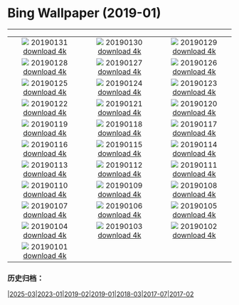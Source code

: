 # Bing Wallpaper (2019-01)
**************
| | | |
| :----: | :----: | :----: |
| ![](https://www.bing.com/az/hprichbg/rb/MinnewankaBoathouse_ZH-CN0548323518_1920x1080.jpg) 20190131 [download 4k](https://www.bing.com/az/hprichbg/rb/MinnewankaBoathouse_ZH-CN0548323518_UHD.jpg) | ![](https://www.bing.com/az/hprichbg/rb/WinterLynx_ZH-CN7158207296_1920x1080.jpg) 20190130 [download 4k](https://www.bing.com/az/hprichbg/rb/WinterLynx_ZH-CN7158207296_UHD.jpg) | ![](https://www.bing.com/az/hprichbg/rb/IcePalaceStPaul_ZH-CN7212304504_1920x1080.jpg) 20190129 [download 4k](https://www.bing.com/az/hprichbg/rb/IcePalaceStPaul_ZH-CN7212304504_UHD.jpg) |
| ![](https://www.bing.com/az/hprichbg/rb/UpHellyAa_ZH-CN7287698551_1920x1080.jpg) 20190128 [download 4k](https://www.bing.com/az/hprichbg/rb/UpHellyAa_ZH-CN7287698551_UHD.jpg) | ![](https://www.bing.com/az/hprichbg/rb/LKDobson_ZH-CN7378172752_1920x1080.jpg) 20190127 [download 4k](https://www.bing.com/az/hprichbg/rb/LKDobson_ZH-CN7378172752_UHD.jpg) | ![](https://www.bing.com/az/hprichbg/rb/HolocaustMemorial_ZH-CN7460471446_1920x1080.jpg) 20190126 [download 4k](https://www.bing.com/az/hprichbg/rb/HolocaustMemorial_ZH-CN7460471446_UHD.jpg) |
| ![](https://www.bing.com/az/hprichbg/rb/FortRajgad_ZH-CN7621203821_1920x1080.jpg) 20190125 [download 4k](https://www.bing.com/az/hprichbg/rb/FortRajgad_ZH-CN7621203821_UHD.jpg) | ![](https://www.bing.com/az/hprichbg/rb/KukeriCostume_ZH-CN7695643694_1920x1080.jpg) 20190124 [download 4k](https://www.bing.com/az/hprichbg/rb/KukeriCostume_ZH-CN7695643694_UHD.jpg) | ![](https://www.bing.com/az/hprichbg/rb/ParkCity_ZH-CN7858135089_1920x1080.jpg) 20190123 [download 4k](https://www.bing.com/az/hprichbg/rb/ParkCity_ZH-CN7858135089_UHD.jpg) |
| ![](https://www.bing.com/az/hprichbg/rb/ApfelTag_ZH-CN7906570680_1920x1080.jpg) 20190122 [download 4k](https://www.bing.com/az/hprichbg/rb/ApfelTag_ZH-CN7906570680_UHD.jpg) | ![](https://www.bing.com/az/hprichbg/rb/BodegasYsios_ZH-CN7988828707_1920x1080.jpg) 20190121 [download 4k](https://www.bing.com/az/hprichbg/rb/BodegasYsios_ZH-CN7988828707_UHD.jpg) | ![](https://www.bing.com/az/hprichbg/rb/GoldfinchSnow_ZH-CN8057863738_1920x1080.jpg) 20190120 [download 4k](https://www.bing.com/az/hprichbg/rb/GoldfinchSnow_ZH-CN8057863738_UHD.jpg) |
| ![](https://www.bing.com/az/hprichbg/rb/DivingEmperors_ZH-CN8118506169_1920x1080.jpg) 20190119 [download 4k](https://www.bing.com/az/hprichbg/rb/DivingEmperors_ZH-CN8118506169_UHD.jpg) | ![](https://www.bing.com/az/hprichbg/rb/OceanDrive_ZH-CN8199064696_1920x1080.jpg) 20190118 [download 4k](https://www.bing.com/az/hprichbg/rb/OceanDrive_ZH-CN8199064696_UHD.jpg) | ![](https://www.bing.com/az/hprichbg/rb/LatonaFountain_ZH-CN8276671467_1920x1080.jpg) 20190117 [download 4k](https://www.bing.com/az/hprichbg/rb/LatonaFountain_ZH-CN8276671467_UHD.jpg) |
| ![](https://www.bing.com/az/hprichbg/rb/UKSomerset_ZH-CN2587621995_1920x1080.jpg) 20190116 [download 4k](https://www.bing.com/az/hprichbg/rb/UKSomerset_ZH-CN2587621995_UHD.jpg) | ![](https://www.bing.com/az/hprichbg/rb/AthabascaCave_ZH-CN2654280175_1920x1080.jpg) 20190115 [download 4k](https://www.bing.com/az/hprichbg/rb/AthabascaCave_ZH-CN2654280175_UHD.jpg) | ![](https://www.bing.com/az/hprichbg/rb/BM1759_ZH-CN2713615652_1920x1080.jpg) 20190114 [download 4k](https://www.bing.com/az/hprichbg/rb/BM1759_ZH-CN2713615652_UHD.jpg) |
| ![](https://www.bing.com/az/hprichbg/rb/LaDigue_ZH-CN2774523529_1920x1080.jpg) 20190113 [download 4k](https://www.bing.com/az/hprichbg/rb/LaDigue_ZH-CN2774523529_UHD.jpg) | ![](https://www.bing.com/az/hprichbg/rb/GoldenEagle_ZH-CN2823955379_1920x1080.jpg) 20190112 [download 4k](https://www.bing.com/az/hprichbg/rb/GoldenEagle_ZH-CN2823955379_UHD.jpg) | ![](https://www.bing.com/az/hprichbg/rb/Snowkiters_ZH-CN3098762517_1920x1080.jpg) 20190111 [download 4k](https://www.bing.com/az/hprichbg/rb/Snowkiters_ZH-CN3098762517_UHD.jpg) |
| ![](https://www.bing.com/az/hprichbg/rb/NapoleonsHat_ZH-CN2968205603_1920x1080.jpg) 20190110 [download 4k](https://www.bing.com/az/hprichbg/rb/NapoleonsHat_ZH-CN2968205603_UHD.jpg) | ![](https://www.bing.com/az/hprichbg/rb/SaguenayIceFishing_ZH-CN9008067301_1920x1080.jpg) 20190109 [download 4k](https://www.bing.com/az/hprichbg/rb/SaguenayIceFishing_ZH-CN9008067301_UHD.jpg) | ![](https://www.bing.com/az/hprichbg/rb/VietnamStairs_ZH-CN9127735514_1920x1080.jpg) 20190108 [download 4k](https://www.bing.com/az/hprichbg/rb/VietnamStairs_ZH-CN9127735514_UHD.jpg) |
| ![](https://www.bing.com/az/hprichbg/rb/RainierDawn_ZH-CN9182470816_1920x1080.jpg) 20190107 [download 4k](https://www.bing.com/az/hprichbg/rb/RainierDawn_ZH-CN9182470816_UHD.jpg) | ![](https://www.bing.com/az/hprichbg/rb/SnowyOwlVideo_ZH-CN9249781901_1920x1080.jpg) 20190106 [download 4k](https://www.bing.com/az/hprichbg/rb/SnowyOwlVideo_ZH-CN9249781901_UHD.jpg) | ![](https://www.bing.com/az/hprichbg/rb/TwilightHarbin_ZH-CN9418965212_1920x1080.jpg) 20190105 [download 4k](https://www.bing.com/az/hprichbg/rb/TwilightHarbin_ZH-CN9418965212_UHD.jpg) |
| ![](https://www.bing.com/az/hprichbg/rb/ParisOpera_ZH-CN9524486957_1920x1080.jpg) 20190104 [download 4k](https://www.bing.com/az/hprichbg/rb/ParisOpera_ZH-CN9524486957_UHD.jpg) | ![](https://www.bing.com/az/hprichbg/rb/LandshutReliefMap_ZH-CN9611715870_1920x1080.jpg) 20190103 [download 4k](https://www.bing.com/az/hprichbg/rb/LandshutReliefMap_ZH-CN9611715870_UHD.jpg) | ![](https://www.bing.com/az/hprichbg/rb/LadyBugFrost_ZH-CN0796268333_1920x1080.jpg) 20190102 [download 4k](https://www.bing.com/az/hprichbg/rb/LadyBugFrost_ZH-CN0796268333_UHD.jpg) |
| ![](https://www.bing.com/az/hprichbg/rb/TeslaCoil_ZH-CN4579455505_1920x1080.jpg) 20190101 [download 4k](https://www.bing.com/az/hprichbg/rb/TeslaCoil_ZH-CN4579455505_UHD.jpg) |  |  |

### 历史归档：

|[2025-03](bing/2025-03/2025-03.md)|[2023-01](bing/2023-01/2023-01.md)|[2019-02](bing/2019-02/2019-02.md)|[2019-01](bing/2019-01/2019-01.md)|[2018-03](bing/2018-03/2018-03.md)|[2017-07](bing/2017-07/2017-07.md)|[2017-02](bing/2017-02/2017-02.md)